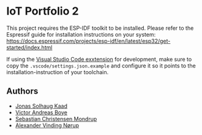 # IoT Portfolio 2

This project requires the ESP-IDF toolkit to be installed. Please refer to the Espressif guide for installation instructions on your system: https://docs.espressif.com/projects/esp-idf/en/latest/esp32/get-started/index.html

If using the [Visual Studio Code exxtension](https://github.com/espressif/vscode-esp-idf-extension/blob/master/docs/tutorial/install.md) for development, make sure to copy the `.vscode/settings.json.example` and configure it so it points to the installation-instruction of your toolchain.

## Authors

- [Jonas Solhaug Kaad](https://github.com/JonasKaad)
- [Victor Andreas Boye](https://github.com/VictorABoye)
- [Sebastian Christensen Mondrup](https://github.com/SebMon)
- [Alexander Vinding Nørup](https://github.com/AlexanderNorup)
